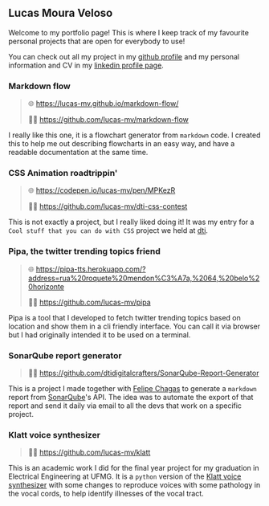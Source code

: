 ## Lucas Moura Veloso

Welcome to my portfolio page! 
This is where I keep track of my favourite personal projects that are open for everybody to use!

You can check out all my project in my [github profile](https://github.com/lucas-mv) and my personal information and CV in my [linkedin profile page](https://www.linkedin.com/in/lucas-moura-veloso-443183117/?locale=en_US).

### Markdown flow
>🌐 https://lucas-mv.github.io/markdown-flow/
>
>👨‍💻 https://github.com/lucas-mv/markdown-flow

I really like this one, it is a flowchart generator from `markdown` code. I created this to help me out describing flowcharts in an easy way, and have a readable documentation at the same time.

### CSS Animation roadtrippin'

>🌐 https://codepen.io/lucas-mv/pen/MPKezR
>
>👨‍💻 https://github.com/lucas-mv/dti-css-contest

This is not exactly a project, but I really liked doing it! It was my entry for a `Cool stuff that you can do with CSS` project we held at [dti](https://github.com/lucas-mv/dti-css-contest).

### Pipa, the twitter trending topics friend
>🌐 https://pipa-tts.herokuapp.com/?address=rua%20roquete%20mendon%C3%A7a,%2064,%20belo%20horizonte
>
>👨‍💻 https://github.com/lucas-mv/pipa

Pipa is a tool that I developed to fetch twitter trending topics based on location and show them in a cli friendly interface. You can call it via browser but I had originally intended it to be used on a terminal.
### SonarQube report generator
>👨‍💻 https://github.com/dtidigitalcrafters/SonarQube-Report-Generator

This is a project I made together with [Felipe Chagas](https://github.com/chagretes) to generate a `markdown` report from [SonarQube](https://www.sonarqube.org)'s API. The idea was to automate the export of that report and send it daily via email to all the devs that work on a specific project.

### Klatt voice synthesizer
>👨‍💻 https://github.com/lucas-mv/klatt

This is an academic work I did for the final year project for my graduation in Electrical Engineering at UFMG. It is a `python` version of the [Klatt voice synthesizer](https://linguistics.berkeley.edu/plab/guestwiki/index.php?title=Klatt_Synthesizer) with some changes to reproduce voices with some pathology in the vocal cords, to help identify illnesses of the vocal tract.
